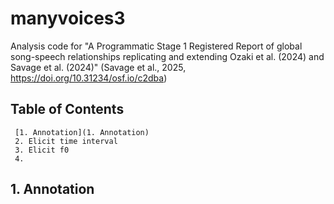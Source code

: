 # manyvoices3
Analysis code for "A Programmatic Stage 1 Registered Report of global song-speech relationships replicating and extending Ozaki et al. (2024) and Savage et al. (2024)" (Savage et al., 2025, https://doi.org/10.31234/osf.io/c2dba)
## Table of Contents
     [1. Annotation](1. Annotation)
     2. Elicit time interval
     3. Elicit f0
     4. 

## 1. Annotation

